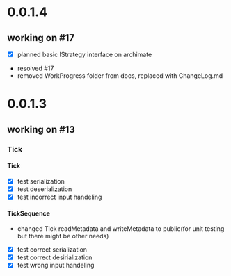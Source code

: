 ﻿# 0.0.1.4
## working on #17
- [x] planned basic IStrategy interface on archimate
- resolved #17
- removed WorkProgress folder from docs, replaced with ChangeLog.md
# 0.0.1.3
## working on #13
### Tick
#### Tick
- [x] test serialization
- [x] test deserialization
- [x] test incorrect input handeling
#### TickSequence
- changed Tick readMetadata and writeMetadata to public(for unit testing but there might be other needs)
- [x] test correct serialization
- [x] test correct desirialization
- [x] test wrong input handeling
